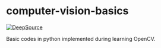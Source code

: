 # computer-vision-basics

[![DeepSource](https://deepsource.io/gh/return007/computer-vision-basics.svg/?label=active+issues&show_trend=true)](https://deepsource.io/gh/return007/computer-vision-basics/?ref=repository-badge)

Basic codes in python implemented during learning OpenCV.
